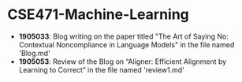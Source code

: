 # CSE471-Machine-Learning

- **1905033**: Blog writing on the paper titled "The Art of Saying No: Contextual Noncompliance in Language Models" in the file named 'Blog.md'
- **1905053**: Review of the Blog on “Aligner: Efficient Alignment by Learning to Correct” in the file named 'review1.md'

